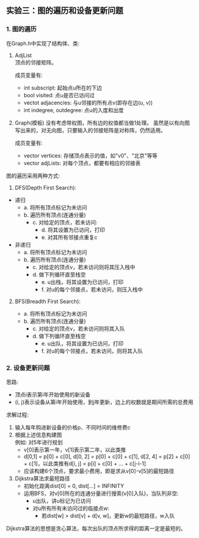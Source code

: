 ## 实验三：图的遍历和设备更新问题

### 1. 图的遍历

在Graph.h中实现了结构体、类:

1. AdjList  
    顶点的邻接矩阵。

    成员变量有:
    + int subscript: 起始点u所在的下边
    + bool visited: 点u是否已访问过
    + vectot<int> adjacencies: 与u邻接的所有点v(即存在边(u, v))
    + int indegree, outdegree: 点u的入度和出度
2. Graph(模板) 
    没有考虑带权图，所有边的权值都当做1处理。
    虽然是以有向图写出来的，对无向图，只要输入的邻接矩阵是对称阵，仍然适用。  

    成员变量有:
    + vector<Printable> vertices: 存储顶点表示的值，如"v0"、"北京"等等
    + vector<AdjList> adjLists: 对每个顶点，都要有相应的邻接表
    

图的遍历采用两种方式:

1. DFS(Depth First Search):

+ 递归
    - a. 将所有顶点标记为未访问
    - b. 遍历所有顶点(连通分量)
        - c. 对给定的顶点，若未访问:
            - d. 将其设置为已访问，打印
            - e. 对其所有邻接点重复c 
+ 非递归 
    - a. 将所有顶点标记为未访问
    - b. 遍历所有顶点(连通分量)
        - c. 对给定的顶点v，若未访问则将其压入栈中
        - d. 做下列循环直至栈空
            - e. u出栈，将其设置为已访问，打印
            - f. 对u的每个邻接点，若未访问，则压入栈中

2. BFS(Breadth First Search):

    - a. 将所有顶点标记为未访问
    - b. 遍历所有顶点(连通分量)
        - c. 对给定的顶点v，若未访问则将其入队
        - d. 做下列循环直至栈空
            - e. u出队，将其设置为已访问，打印
            - f. 对u的每个邻接点，若未访问，则将其入队

### 2. 设备更新问题

思路:  
+ 顶点i表示第i年开始使用的新设备  
+ (i, j)表示设备从第i年开始使用，到j年更新，边上的权数就是期间所需的总费用 

求解过程:  
1. 输入每年购进新设备的价格p、不同时间的维修费c  
2. 根据上述信息构建图  
    例如: 对5年进行规划  
    + v[0]表示第一年，v[1]表示第二年，以此类推    
    + d[0,1] = p[0] + c[0], d[0, 2] = p[0] + c[0] + c[1], d[2, 4] = p[2] + c[0] + c[1]，以此类推有d[i, j] = p[i] + c[0] + ... + c[j-i-1]  
    + 应该构建6个顶点，要求最小费用，即是求从v[0]-v[5]的最短路径  
3. Dijkstra算法求最短路径    
    + 初始化距离dist[0] = 0, dist[...] = INFINITY  
    + 运用BFS，对v[0]所在的连通分量进行搜索(v[0]入队)，当队列非空:    
        - u出队，讲u标记为已访问  
        - 对u所有所有未访问过的临接点w:  
            - 若dist[w] > dist[v] + d[v, w]，更新w的最短路径，w入队  

Dijkstra算法的思想是贪心算法，每次出队的顶点所求得的距离一定是最短的。  


